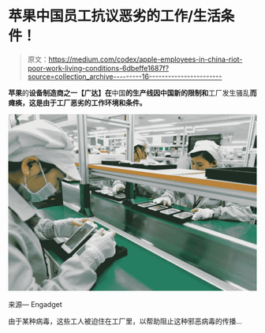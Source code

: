 # 苹果中国员工抗议恶劣的工作/生活条件！

> 原文：<https://medium.com/codex/apple-employees-in-china-riot-poor-work-living-conditions-6dbeffe1687f?source=collection_archive---------16----------------------->

**苹果**的**设备制造商之一【广达】在**中国**的生产线因中国新的限制和**工厂发生骚乱**而瘫痪，这是由于工厂恶劣的工作环境和条件。**

![](img/915e7ef2a6475bff48f120a5df178555.png)

来源— Engadget

由于某种病毒，这些工人被迫住在工厂里，以帮助阻止这种邪恶病毒的传播…